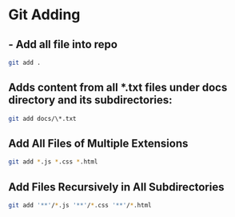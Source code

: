 # Git Adding

## - Add all file into repo
```bash
git add .
```


## Adds content from all *.txt files under **docs** directory and its subdirectories:
```bash
git add docs/\*.txt
```

## Add All Files of Multiple Extensions
```bash
git add *.js *.css *.html
```

## Add Files Recursively in All Subdirectories
```bash
git add '**'/*.js '**'/*.css '**'/*.html
```
